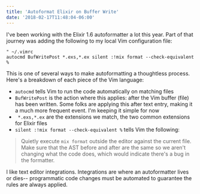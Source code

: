 ```yaml
---
title: 'Autoformat Elixir on Buffer Write'
date: '2018-02-17T11:48:04-06:00'
---
```


I've been working with the Elixir 1.6 autoformatter a lot this year. Part of that journey was adding the following to my local Vim configuration file:

```vim
" ~/.vimrc
autocmd BufWritePost *.exs,*.ex silent :!mix format --check-equivalent %
```

This is one of several ways to make autoformatting a thoughtless process. Here's a breakdown of each piece of the Vim language:

- `autocmd` tells Vim to run the code automatically on matching files
- `BufWritePost` is the action where this applies: after the Vim buffer (file) has been written. Some folks are applying this after text entry, making it a much more frequent event. I'm keeping it simple for now
- ` *.exs,*.ex` are the extensions we match, the two common extensions for Elixir files
- `silent :!mix format --check-equivalent %` tells Vim the following:

> Quietly execute `mix format` outside the editor against the current file. Make sure that the AST before and after are the same so we aren't changing what the code does, which would indicate there's a bug in the formatter.

I like text editor integrations. Integrations are where an autoformatter lives or dies-- programmatic code changes must be automated to guarantee the rules are always applied.